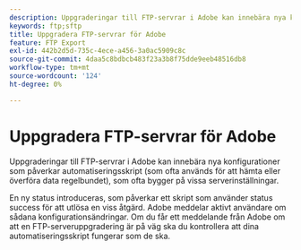 ```yaml
---
description: Uppgraderingar till FTP-servrar i Adobe kan innebära nya konfigurationer som påverkar automatiseringsskript (som ofta används för att hämta eller överföra data regelbundet), som ofta bygger på vissa serverinställningar.
keywords: ftp;sftp
title: Uppgradera FTP-servrar för Adobe
feature: FTP Export
exl-id: 442b2d5d-735c-4ece-a456-3a0ac5909c8c
source-git-commit: 4daa5c8bdbcb483f23a3b8f75dde9eeb48516db8
workflow-type: tm+mt
source-wordcount: '124'
ht-degree: 0%

---
```


# Uppgradera FTP-servrar för Adobe

Uppgraderingar till FTP-servrar i Adobe kan innebära nya konfigurationer som påverkar automatiseringsskript (som ofta används för att hämta eller överföra data regelbundet), som ofta bygger på vissa serverinställningar.

En ny status introduceras, som påverkar ett skript som använder status success för att utlösa en viss åtgärd. Adobe meddelar aktivt användare om sådana konfigurationsändringar. Om du får ett meddelande från Adobe om att en FTP-serveruppgradering är på väg ska du kontrollera att dina automatiseringsskript fungerar som de ska.
